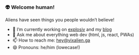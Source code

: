 ### 👽 Welcome human!
Aliens have seen things you people wouldn’t believe!

- 🔭 I’m currently working on [explosiv](https://npmjs.com/package/explosiv) and my [blog](https://vixalien.ga)
- 💬 Ask me about everything web dev (html, js, react, PWAs)
- 📫 How to reach me: [hey@vixalien.ga](mailto:hey@vixalien.ga)
- 😄 Pronouns: he/him (lowecase!)
<!-- ⚡ Fun fact: [you can donate via PayPal 💚](https://www.paypal.com/donate/?hosted_button_id=SAAEAPL2GLXZS) -->
